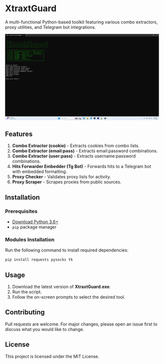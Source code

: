 # XtraxtGuard

A multi-functional Python-based toolkit featuring various combo extractors, proxy utilities, and Telegram bot integrations.

![XtraxtGuard](https://raw.githubusercontent.com/ak-alien/XtraxtGuard/refs/heads/main/src/Screenshot%20(115).png)

## Features

1. **Combo Extractor (cookie)** - Extracts cookies from combo lists.
2. **Combo Extractor (email:pass)** - Extracts email:password combinations.
3. **Combo Extractor (user:pass)** - Extracts username:password combinations.
4. **Hits Forwarder Embedder (Tg Bot)** - Forwards hits to a Telegram bot with embedded formatting.
5. **Proxy Checker** - Validates proxy lists for activity.
6. **Proxy Scraper** - Scrapes proxies from public sources.

## Installation

### Prerequisites

- [Download Python 3.6+](https://www.python.org/downloads/)
- `pip` package manager

### Modules Installation

Run the following command to install required dependencies:

```bash
pip install requests pysocks tk
```

## Usage

1. Download the latest version of **XtraxtGuard.exe**.
2. Run the script.
3. Follow the on-screen prompts to select the desired tool.

## Contributing

Pull requests are welcome. For major changes, please open an issue first to discuss what you would like to change.

## License

This project is licensed under the MIT License.

